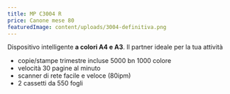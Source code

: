 ```yaml
---
title: MP C3004 R
price: Canone mese 80
featuredImage: content/uploads/3004-definitiva.png
---
```

Dispositivo intelligente **a colori A4 e A3**. Il partner ideale per la tua attività

* copie/stampe trimestre incluse 5000 bn 1000 colore
* velocità 30 pagine al minuto
* scanner di rete facile e veloce (80ipm)
* 2 cassetti da 550 fogli